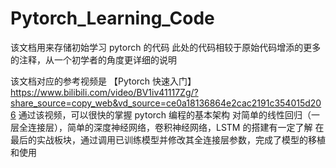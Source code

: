 # Pytorch_Learning_Code

该文档用来存储初始学习 pytorch 的代码 此处的代码相较于原始代码增添的更多的注释，从一个初学者的角度更详细的说明

该文档对应的参考视频是 【Pytorch 快速入门】 https://www.bilibili.com/video/BV1iv41117Zg/?share_source=copy_web&vd_source=ce0a18136864e2cac2191c354015d206
通过该视频，可以很快的掌握 pytorch 编程的基本架构 对简单的线性回归（一层全连接层），简单的深度神经网络，卷积神经网络，LSTM 的搭建有一定了解 在最后的实战板块，通过调用已训练模型并修改其全连接层参数，完成了模型的移植和使用
